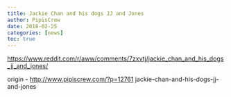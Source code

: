 ```yaml
---
title: Jackie Chan and his dogs JJ and Jones
author: PipisCrew
date: 2018-02-25
categories: [news]
toc: true
---
```


https://www.reddit.com/r/aww/comments/7zxvtj/jackie_chan_and_his_dogs_jj_and_jones/

origin - http://www.pipiscrew.com/?p=12761 jackie-chan-and-his-dogs-jj-and-jones